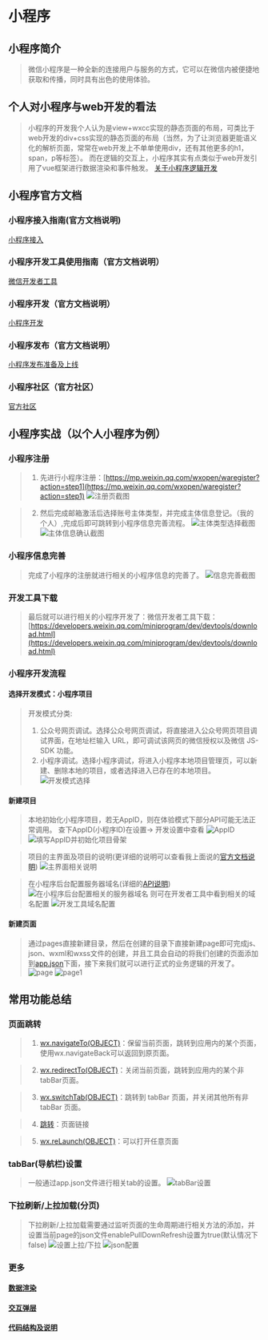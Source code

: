 # 小程序

## 小程序简介
> 微信小程序是一种全新的连接用户与服务的方式，它可以在微信内被便捷地获取和传播，同时具有出色的使用体验。

## 个人对小程序与web开发的看法
>小程序的开发我个人认为是view+wxcc实现的静态页面的布局，可类比于web开发的div+css实现的静态页面的布局（当然，为了让浏览器更能语义化的解析页面，常常在web开发上不单单使用div，还有其他更多的h1，span，p等标签）。
而在逻辑的交互上，小程序其实有点类似于web开发引用了vue框架进行数据渲染和事件触发。
[关于小程序逻辑开发](https://developers.weixin.qq.com/miniprogram/dev/quickstart/basic/file.html#WXML-%E6%A8%A1%E6%9D%BF)



## 小程序官方文档

### 小程序接入指南(官方文档说明)
[小程序接入](https://developers.weixin.qq.com/miniprogram/introduction/index.html?t=201868)

### 小程序开发工具使用指南（官方文档说明）
[微信开发者工具](https://developers.weixin.qq.com/miniprogram/dev/devtools/devtools.html)

### 小程序开发（官方文档说明）
[小程序开发](https://developers.weixin.qq.com/miniprogram/dev/index.html?t=2018410)

### 小程序发布（官方文档说明）
[小程序发布准备及上线](https://developers.weixin.qq.com/miniprogram/dev/quickstart/basic/role.html)

### 小程序社区（官方社区）
[官方社区](https://developers.weixin.qq.com/)

## 小程序实战（以个人小程序为例）

### 小程序注册
> 1. 先进行小程序注册：[https://mp.weixin.qq.com/wxopen/waregister?action=step1](https://mp.weixin.qq.com/wxopen/waregister?action=step1)
![注册页截图](images/xcx1.png)

> 2. 然后完成邮箱激活后选择账号主体类型，并完成主体信息登记。（我的个人）,完成后即可跳转到小程序信息完善流程。
![主体类型选择截图](images/xcx2.png)
![主体信息确认截图](images/xcx3.png)

### 小程序信息完善
> 完成了小程序的注册就进行相关的小程序信息的完善了。
![信息完善截图](images/xcx4.png)

### 开发工具下载
> 最后就可以进行相关的小程序开发了：微信开发者工具下载：[https://developers.weixin.qq.com/miniprogram/dev/devtools/download.html](https://developers.weixin.qq.com/miniprogram/dev/devtools/download.html)

### 小程序开发流程

#### 选择开发模式：小程序项目
> 开发模式分类:
> 1. 公众号网页调试。选择公众号网页调试，将直接进入公众号网页项目调试界面，在地址栏输入 URL，即可调试该网页的微信授权以及微信 JS-SDK 功能。
> 2. 小程序调试。选择小程序调试，将进入小程序本地项目管理页，可以新建、删除本地的项目，或者选择进入已存在的本地项目。
![开发模式选择](images/xcx5.png)

#### 新建项目
> 本地初始化小程序项目，若无AppID，则在体验模式下部分API可能无法正常调用。
> 查下AppID(小程序ID)在设置-> 开发设置中查看
![AppID](images/xcx8.png)
![填写AppID并初始化项目骨架](images/xcx6.png)

> 项目的主界面及项目的说明(更详细的说明可以查看我上面说的[官方文档说明](https://developers.weixin.qq.com/miniprogram/dev/devtools/devtools.html))
![主界面相关说明](images/xcx7.png)

> 在小程序后台配置服务器域名(详细的[API说明](https://developers.weixin.qq.com/miniprogram/dev/api/api-network.html))
![在小程序后台配置相关的服务器域名](images/xcx9.png)
> 则可在开发者工具中看到相关的域名配置
![开发工具域名配置](images/xcx10.png)

#### 新建页面
> 通过pages直接新建目录，然后在创建的目录下直接新建page即可完成js、json、wxml和wxss文件的创建，并且工具会自动的将我们创建的页面添加到[app.json](https://developers.weixin.qq.com/miniprogram/dev/quickstart/basic/file.html#JSON-%E9%85%8D%E7%BD%AE)下面，接下来我们就可以进行正式的业务逻辑的开发了。
![page](images/xcx11.png)
![page1](images/xcx12.png)

## 常用功能总结

### 页面跳转
>1. [wx.navigateTo(OBJECT)](https://developers.weixin.qq.com/miniprogram/dev/api/ui-navigate.html#wxnavigatetoobject)：保留当前页面，跳转到应用内的某个页面，使用wx.navigateBack可以返回到原页面。

>2. [wx.redirectTo(OBJECT)](https://developers.weixin.qq.com/miniprogram/dev/api/ui-navigate.html#wxredirecttoobject)：关闭当前页面，跳转到应用内的某个非tabBar页面。

>3. [wx.switchTab(OBJECT)](https://developers.weixin.qq.com/miniprogram/dev/api/ui-navigate.html#wxrelaunchobject)：跳转到 tabBar 页面，并关闭其他所有非 tabBar 页面。

>4. [<navigator url=''>跳转</navigator>](https://developers.weixin.qq.com/miniprogram/dev/component/navigator.html)：页面链接

>5. [wx.reLaunch(OBJECT)](https://developers.weixin.qq.com/miniprogram/dev/api/ui-navigate.html#wxrelaunchobject)：可以打开任意页面

### tabBar(导航栏)设置
> 一般通过app.json文件进行相关tab的设置。
![tabBar设置](images/xcx13.png)

### 下拉刷新/上拉加载(分页)
> 下拉刷新/上拉加载需要通过监听页面的生命周期进行相关方法的添加，并设置当前page的json文件enablePullDownRefresh设置为true(默认情况下false)
![设置上拉/下拉](images/xcx14.png)
![json配置](images/xcx15.png)

### 更多

#### [数据渲染](https://developers.weixin.qq.com/miniprogram/dev/framework/view/wxml/)

#### [交互弹层](https://developers.weixin.qq.com/miniprogram/dev/api/api-react.html#wxhideloading)

#### [代码结构及说明](https://developers.weixin.qq.com/miniprogram/dev/quickstart/basic/file.html)

